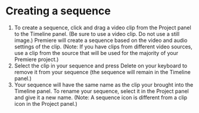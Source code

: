 # Creating a sequence

1. To create a sequence, click and drag a video clip from the Project panel to the Timeline panel. (Be sure to use a video clip. Do not use a still image.) Premiere will create a sequence based on the video and audio settings of the clip. (Note: If you have clips from different video sources, use a clip from the source that will be used for the majority of your Premiere project.)
2. Select the clip in your sequence and press Delete on your keyboard to remove it from your sequence \(the sequence will remain in the Timeline panel.\)
3. Your sequence will have the same name as the clip your brought into the Timeline panel. To rename your sequence, select it in the Project panel and give it a new name. \(Note: A sequence icon is different from a clip icon in the Project panel.\)

